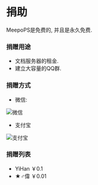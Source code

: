 # 捐助
MeepoPS是免费的, 并且是永久免费. 
 
### 捐赠用途
- 文档服务器的租金.
- 建立大容量的QQ群.

### 捐赠方式
- 微信:

![微信](https://raw.githubusercontent.com/lixuancn/MeepoPS-PHP/dev/Doc/zh/1-summary/Image/donation-weixin.jpg "微信")

- 支付宝

![支付宝](https://raw.githubusercontent.com/lixuancn/MeepoPS-PHP/dev/Doc/zh/1-summary/Image/donation-alipay.jpeg "支付宝")

### 捐赠列表
- YiHan ￥0.1
- ★♂偉 ￥0.01